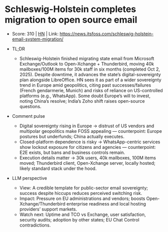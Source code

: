 # Schleswig-Holstein completes migration to open source email

- Score: 310 | [HN](https://news.ycombinator.com/item?id=45558635) | Link: https://news.itsfoss.com/schleswig-holstein-email-system-migration/

- TL;DR
  - Schleswig-Holstein finished migrating state email from Microsoft Exchange/Outlook to Open-Xchange + Thunderbird, moving 40k mailboxes/100M items for 30k staff in six months (completed Oct 2, 2025). Despite downtime, it advances the state’s digital-sovereignty plan alongside LibreOffice. HN sees it as part of a wider sovereignty trend in Europe amid geopolitics, citing past successes/failures (French gendarmerie, Munich) and risks of reliance on US-controlled platforms (e.g., WhatsApp). Some doubt Europe’s will to invest, noting China’s resolve; India’s Zoho shift raises open-source questions.

- Comment pulse
  - Digital sovereignty rising in Europe → distrust of US vendors and multipolar geopolitics make FOSS appealing — counterpoint: Europe postures but underfunds; China actually executes.
  - Closed-platform dependence is risky → WhatsApp-centric services show lockout exposure for citizens and agencies — counterpoint: E2E exists, but bans and business controls remain.
  - Execution details matter → 30k users, 40k mailboxes, 100M items moved; Thunderbird client, Open-Xchange server, locally hosted; likely standard stack under the hood.

- LLM perspective
  - View: A credible template for public-sector email sovereignty; success despite hiccups reduces perceived switching risk.
  - Impact: Pressure on EU administrations and vendors; boosts Open-Xchange/Thunderbird enterprise readiness and local hosting providers’ support markets.
  - Watch next: Uptime and TCO vs Exchange, user satisfaction, security audits; adoption by other states; EU Chat Control contradictions.
